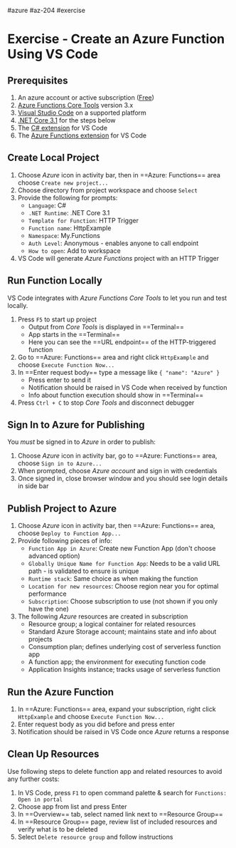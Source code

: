 #azure #az-204 #exercise 

# Exercise - Create an Azure Function Using VS Code
## Prerequisites
1. An azure account or active subscription ([Free](https://azure.com/free))
2. [Azure Functions Core Tools](https://docs.microsoft.com/en-us/azure/azure-functions/functions-run-local#install-the-azure-functions-core-tools) version 3.x
3. [Visual Studio Code](https://code.visualstudio.com/) on a supported platform
4. [.NET Core 3.1](https://dotnet.microsoft.com/download/dotnet/3.1) for the steps below
5. The [C# extension](https://marketplace.visualstudio.com/items?itemName=ms-dotnettools.csharp) for VS Code
6. The [Azure Functions extension](https://marketplace.visualstudio.com/items?itemName=ms-azuretools.vscode-azurefunctions) for VS Code

## Create Local Project
1. Choose *Azure* icon in activity bar, then in ==Azure: Functions== area choose `Create new project...`
2. Choose directory from project workspace and choose `Select`
3. Provide the following for prompts:
	- `Language`: C#
	- `.NET Runtime`: .NET Core 3.1
	- `Template for Function`: HTTP Trigger
	- `Function name`: HttpExample
	- `Namespace`: My.Functions
	- `Auth Level`: Anonymous - enables anyone to call endpoint
	- `How to open`: Add to workspace
4. VS Code will generate *Azure Functions* project with an HTTP Trigger

## Run Function Locally
VS Code integrates with *Azure Functions Core Tools* to let you run and test locally.
1. Press `F5` to start up project
	- Output from *Core Tools* is displayed in ==Terminal==
	- App starts in the ==Terminal==
	- Here you can see the ==URL endpoint== of the HTTP-triggered function
2. Go to ==Azure: Functions== area and right click `HttpExample` and choose `Execute Function Now...`
3. In ==Enter request body== type a message like `{ "name": "Azure" }`
	- Press enter to send it
	- Notification should be raised in VS Code when received by function
	- Info about function execution should show in ==Terminal==
4. Press `Ctrl + C` to stop *Core Tools* and disconnect debugger

## Sign In to Azure for Publishing
You *must* be signed in to *Azure* in order to publish:
1. Choose *Azure* icon in activity bar, go to ==Azure: Functions== area, choose `Sign in to Azure...`
2. When prompted, choose *Azure account* and sign in with credentials
3. Once signed in, close browser window and you should see login details in side bar

## Publish Project to Azure
1. Choose *Azure* icon in activity bar, then ==Azure: Functions== area, choose `Deploy to Function App...`
2. Provide following pieces of info:
	- `Function App in Azure`: Create new Function App (don't choose advanced option)
	- `Globally Unique Name for Function App`: Needs to be a valid URL path - is validated to ensure is unique
	- `Runtime stack`: Same choice as when making the function
	- `Location for new resources`: Choose region near you for optimal performance
	- `Subscription`: Choose subscription to use (not shown if you only have the one)
3. The following *Azure* resources are created in subscription
	- Resource group; a logical container for related resources
	- Standard Azure Storage account; maintains state and info about projects
	- Consumption plan; defines underlying cost of serverless function app
	- A function app; the environment for executing function code
	- Application Insights instance; tracks usage of serverless function

## Run the Azure Function
1. In ==Azure: Functions== area, expand your subscription, right click `HttpExample` and choose `Execute Function Now...`
2. Enter request body as you did before and press enter
3. Notification should be raised in VS Code once *Azure* returns a response

## Clean Up Resources
Use following steps to delete function app and related resources to avoid any further costs:
1. In VS Code, press `F1` to open command palette & search for `Functions: Open in portal`
2. Choose app from list and press Enter
3. In ==Overview== tab, select named link next to ==Resource Group==
4. In ==Resource Group== page, review list of included resources and verify what is to be deleted
5. Select `Delete resource group` and follow instructions